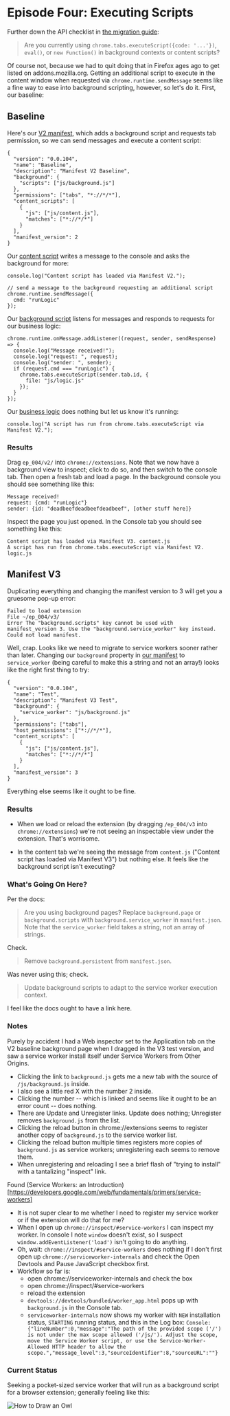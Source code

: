 # Episode Four:  Executing Scripts

Further down the API checklist in [the migration guide](https://developer.chrome.com/extensions/migrating_to_manifest_v3):

> Are you currently using `chrome.tabs.executeScript({code: '...'})`, `eval()`, or `new Function()` in background contexts or content scripts?

Of course not, because we had to quit doing that in Firefox ages ago to get listed on addons.mozilla.org.  Getting an additional script to execute in the content window when requested via `chrome.runtime.sendMessage` seems like a fine way to ease into background scripting, however, so let's do it.  First, our baseline:

## Baseline

Here's our [V2 manifest](https://github.com/kentbrew/learning-manifest-v3/blob/master/ep_004/v2/manifest.json), which adds a background script and requests tab permission, so we can send messages and execute a content script:

````
{
  "version": "0.0.104",
  "name": "Baseline",
  "description": "Manifest V2 Baseline",
  "background": {
    "scripts": ["js/background.js"]
  },
  "permissions": ["tabs", "*://*/*"],
  "content_scripts": [
    {
      "js": ["js/content.js"],
      "matches": ["*://*/*"]
    }
  ],
  "manifest_version": 2
}
````

Our [content script](https://github.com/kentbrew/learning-manifest-v3/blob/master/ep_004/v2/js/content.js) writes a message to the console and asks the background for more:

```
console.log("Content script has loaded via Manifest V2.");

// send a message to the background requesting an additional script
chrome.runtime.sendMessage({
  cmd: "runLogic"
});
```

Our [background script](https://github.com/kentbrew/learning-manifest-v3/blob/master/ep_004/v2/js/background.js) listens for messages and responds to requests for our business logic:

```
chrome.runtime.onMessage.addListener((request, sender, sendResponse) => {
  console.log("Message received!");
  console.log("request: ", request);
  console.log("sender: ", sender);
  if (request.cmd === "runLogic") {
    chrome.tabs.executeScript(sender.tab.id, {
      file: "js/logic.js"
    });
  }
});
```

Our [business logic](https://github.com/kentbrew/learning-manifest-v3/blob/master/ep_004/v2/js/logic.js) does nothing but let us know it's running:

```
console.log("A script has run from chrome.tabs.executeScript via Manifest V2.");
```

### Results

Drag `ep_004/v2/` into `chrome://extensions`.  Note that we now have a background view to inspect; click to do so, and then switch to the console tab.  Then open a fresh tab and load a page.  In the background console you should see something like this:

````
Message received!
request: {cmd: "runLogic"}
sender: {id: "deadbeefdeadbeefdeadbeef", [other stuff here]}
````

Inspect the page you just opened.  In the Console tab you should see something like this: 

````
Content script has loaded via Manifest V3. content.js
A script has run from chrome.tabs.executeScript via Manifest V2. logic.js
````

## Manifest V3 

Duplicating everything and changing the manifest version to 3 will get you a gruesome pop-up error:

````
Failed to load extension
File ~/ep_004/v3/
Error The "background.scripts" key cannot be used with manifest_version 3. Use the "background.service_worker" key instead.
Could not load manifest.
````

Well, crap. Looks like we need to migrate to service workers sooner rather than later.  Changing our `background` property in [our manifest](https://github.com/kentbrew/learning-manifest-v3/blob/master/ep_004/v3/manifest.json) to `service_worker` (being careful to make this a string and not an array!) looks like the right first thing to try:

````
{
  "version": "0.0.104",
  "name": "Test",
  "description": "Manifest V3 Test",
  "background": {
    "service_worker": "js/background.js"
  },
  "permissions": ["tabs"],
  "host_permissions": ["*://*/*"],
  "content_scripts": [
    {
      "js": ["js/content.js"],
      "matches": ["*://*/*"]
    }
  ],
  "manifest_version": 3
}
````

Everything else seems like it ought to be fine.

### Results

- When we load or reload the extension (by dragging `/ep_004/v3` into `chrome://extensions`) we're not seeing an inspectable view under the extension. That's worrisome.

- In the content tab we're seeing the message from `content.js` ("Content script has loaded via Manifest V3") but nothing else.  It feels like the background script isn't executing?

### What's Going On Here?

Per the docs:

> Are you using background pages? Replace `background.page` or `background.scripts` with `background.service_worker` in `manifest.json`. Note that the `service_worker` field takes a string, not an array of strings. 

Check.

> Remove `background.persistent` from `manifest.json`.

Was never using this; check.

> Update background scripts to adapt to the service worker execution context.

I feel like the docs ought to have a link here.
    
### Notes

Purely by accident I had a Web inspector set to the Application tab on the V2 baseline background page when I dragged in the V3 test version, and saw a service worker install itself under Service Workers from Other Origins.
- Clicking the link to `background.js` gets me a new tab with the source of `/js/background.js` inside.
- I also see a little red X with the number 2 inside.
- Clicking the number -- which is linked and seems like it ought to be an error count -- does nothing.
- There are Update and Unregister links.  Update does nothing; Unregister removes `background.js` from the list.
- Clicking the reload button in chrome://extensions seems to register another copy of `background.js` to the service worker list.
- Clicking the reload button multiple times registers more copies of `background.js` as service workers; unregistering each seems to remove them.
- When unregistering and reloading I see a brief flash of "trying to install" with a tantalizing "inspect" link.

Found (Service Workers: an Introduction)[https://developers.google.com/web/fundamentals/primers/service-workers]

- It is not super clear to me whether I need to register my service worker or if the extension will do that for me?
- When I open up `chrome://inspect/#service-workers` I can inspect my worker. In console I note `window` doesn't exist, so I suspect `window.addEventListener('load')` isn't going to do anything.
- Oh, wait: `chrome://inspect/#service-workers` does nothing if I don't first open up `chrome://serviceworker-internals` and check the Open Devtools and Pause JavaScript checkbox first.
- Workflow so far is:
  - open chrome://serviceworker-internals and check the box
  - open chrome://inspect/#service-workers
  - reload the extension
  - `devtools://devtools/bundled/worker_app.html` pops up with `background.js` in the Console tab.
  - `serviceworker-internals` now shows my worker with `NEW` installation status, `STARTING` running status, and this in the Log box: `Console: {"lineNumber":0,"message":"The path of the provided scope ('/') is not under the max scope allowed ('/js/'). Adjust the scope, move the Service Worker script, or use the Service-Worker-Allowed HTTP header to allow the scope.","message_level":3,"sourceIdentifier":8,"sourceURL":""}`

### Current Status

Seeking a pocket-sized service worker that will run as a background script for a browser extension; generally feeling like this:

![How to Draw an Owl](https://i.pinimg.com/564x/06/f8/ee/06f8eea18d04699e53c6ea68516d0f87.jpg "How to Draw an Owl")


